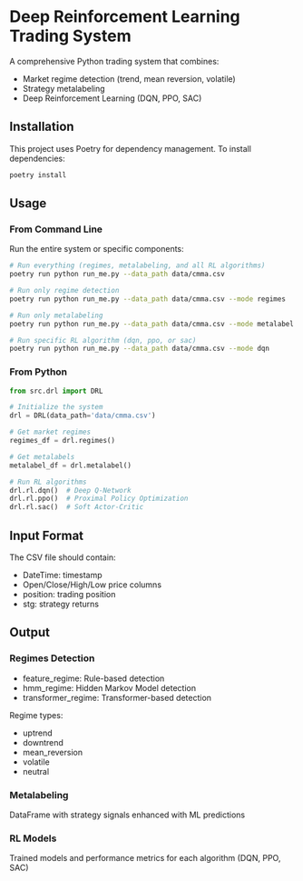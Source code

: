# Deep Reinforcement Learning Trading System

A comprehensive Python trading system that combines:
- Market regime detection (trend, mean reversion, volatile)
- Strategy metalabeling
- Deep Reinforcement Learning (DQN, PPO, SAC)

## Installation

This project uses Poetry for dependency management. To install dependencies:

```bash
poetry install
```

## Usage

### From Command Line

Run the entire system or specific components:

```bash
# Run everything (regimes, metalabeling, and all RL algorithms)
poetry run python run_me.py --data_path data/cmma.csv

# Run only regime detection
poetry run python run_me.py --data_path data/cmma.csv --mode regimes

# Run only metalabeling
poetry run python run_me.py --data_path data/cmma.csv --mode metalabel

# Run specific RL algorithm (dqn, ppo, or sac)
poetry run python run_me.py --data_path data/cmma.csv --mode dqn
```

### From Python

```python
from src.drl import DRL

# Initialize the system
drl = DRL(data_path='data/cmma.csv')

# Get market regimes
regimes_df = drl.regimes()

# Get metalabels
metalabel_df = drl.metalabel()

# Run RL algorithms
drl.rl.dqn()  # Deep Q-Network
drl.rl.ppo()  # Proximal Policy Optimization
drl.rl.sac()  # Soft Actor-Critic
```

## Input Format

The CSV file should contain:
- DateTime: timestamp
- Open/Close/High/Low price columns
- position: trading position 
- stg: strategy returns

## Output

### Regimes Detection
- feature_regime: Rule-based detection
- hmm_regime: Hidden Markov Model detection
- transformer_regime: Transformer-based detection

Regime types:
- uptrend
- downtrend
- mean_reversion
- volatile
- neutral

### Metalabeling
DataFrame with strategy signals enhanced with ML predictions

### RL Models
Trained models and performance metrics for each algorithm (DQN, PPO, SAC)
